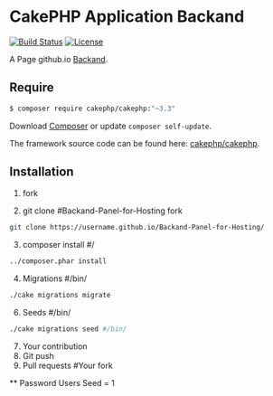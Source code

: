 # CakePHP Application Backand

[![Build Status](https://img.shields.io/travis/cakephp/app/master.svg?style=flat-square)](http://www/backand.com.br/)
[![License](https://img.shields.io/packagist/l/cakephp/app.svg?style=flat-square)]()

A Page github.io [Backand](https://lucianocantarelli.github.io/Backand-Panel-for-Hosting/?src=https://github.com/LucianoCantarelli/Backand-Panel-for-Hosting).


## Require


``` bash
$ composer require cakephp/cakephp:"~3.3"
```
Download [Composer](http://getcomposer.org/?src=https://lucianocantarelli.github.io/Backand-Panel-for-Hosting/) or update `composer self-update`.

The framework source code can be found here: [cakephp/cakephp](https://github.com/cakephp/cakephp?src=https://lucianocantarelli.github.io/Backand-Panel-for-Hosting/).


## Installation 


1. fork 

2. git clone #Backand-Panel-for-Hosting fork
``` bash
git clone https://username.github.io/Backand-Panel-for-Hosting/
```
3. composer install #/
``` bash
../composer.phar install
```
4. Migrations #/bin/
``` bash
./cake migrations migrate
```
6. Seeds #/bin/
``` bash
./cake migrations seed #/bin/
```
7. Your contribution 
8. Git push
9. Pull requests #Your fork


**
Password Users Seed = 1

##
